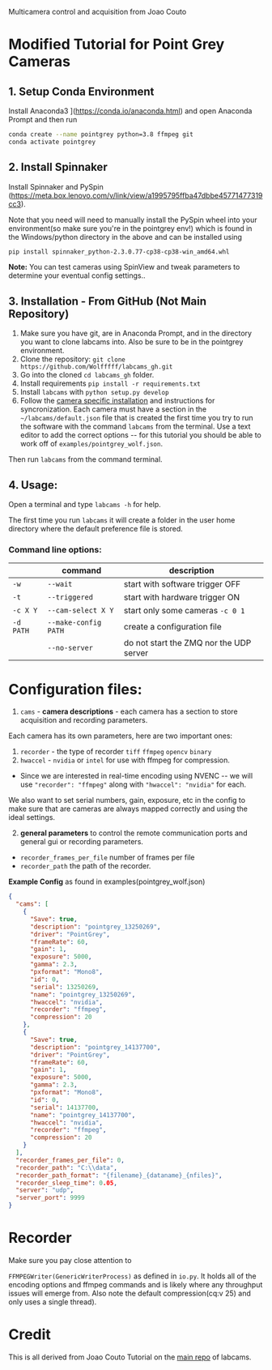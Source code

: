 

Multicamera control and acquisition from Joao Couto

# Modified Tutorial for Point Grey Cameras

## 1. Setup Conda Environment

Install Anaconda3 ](https://conda.io/anaconda.html) and open Anaconda Prompt and then run

```bash
conda create --name pointgrey python=3.8 ffmpeg git
conda activate pointgrey
```

## 2. Install Spinnaker
Install Spinnaker and PySpin (https://meta.box.lenovo.com/v/link/view/a1995795ffba47dbbe45771477319cc3).

Note that you need will need to manually install the PySpin wheel into your environment(so make sure you're in the pointgrey env!) which is found in the Windows/python directory in the above and can be installed using

```bash
pip install spinnaker_python-2.3.0.77-cp38-cp38-win_amd64.whl
```

**Note:** You can test cameras using SpinView and tweak parameters to determine your eventual config settings..

## 3. Installation - From GitHub (Not Main Repository)

1. Make sure you have git, are in Anaconda Prompt, and in the directory you want to clone labcams into. Also be sure to be in the pointgrey environment.
2. Clone the repository: ``git clone https://github.com/Wolfffff/labcams_gh.git``
3. Go into the cloned ``cd labcams_gh`` folder.
4. Install requirements ``pip install -r requirements.txt`` 
5. Install ``labcams`` with ``python setup.py develop``
6. Follow the [camera specific installation](./camera_instructions.md) and instructions for syncronization. Each camera must have a section in the ``~/labcams/default.json`` file that is created the first time you try to run the software with the command ``labcams`` from the terminal. Use a text editor to add the correct options -- for this tutorial you should be able to work off of ``examples/pointgrey_wolf.json``.

Then run ``labcams`` from the command terminal.

## 4. Usage:

Open a terminal and type ``labcams -h`` for help.

The first time you run ``labcams`` it will create a folder in the user home directory where the default preference file is stored.

### Command line options:

|       |  command     | description |
|-------|--------------|-------------|
| ``-w``| ``--wait``   | start with software trigger OFF |
| ``-t``| ``--triggered`` |  start with hardware trigger ON |
| ``-c X Y`` | ``--cam-select X Y``     |  start only some cameras ``-c 0 1`` |
| ``-d PATH`` | ``--make-config PATH``  |  create a configuration file |
| | ``--no-server`` | do not start the ZMQ nor the UDP server |


# Configuration files:

1. ``cams`` - **camera descriptions** - each camera has a section to store acquisition and recording parameters.

Each camera has its own parameters, here are two important ones:

1. `recorder` - the type of recorder `tiff` `ffmpeg` `opencv` `binary`
2. `hwaccel` - `nvidia` or `intel` for use with ffmpeg for compression.
* Since we are interested in real-time encoding using NVENC -- we will use `"recorder": "ffmpeg"` along with `"hwaccel": "nvidia"` for each.

We also want to set serial numbers, gain, exposure, etc in the config to make sure that are cameras are always mapped correctly and using the ideal settings. 


2. **general parameters** to control the remote communication ports and general gui or recording parameters.

 * `recorder_frames_per_file` number of frames per file
 * `recorder_path` the path of the recorder.

**Example Config** as found in examples(pointgrey_wolf.json)
```json
{
  "cams": [
    {
      "Save": true,
      "description": "pointgrey_13250269",
      "driver": "PointGrey",
      "frameRate": 60,
      "gain": 1,
      "exposure": 5000,
      "gamma": 2.3,
      "pxformat": "Mono8",
      "id": 0,
      "serial": 13250269,
      "name": "pointgrey_13250269",
      "hwaccel": "nvidia",
      "recorder": "ffmpeg",
      "compression": 20
    },
    {
      "Save": true,
      "description": "pointgrey_14137700",
      "driver": "PointGrey",
      "frameRate": 60,
      "gain": 1,
      "exposure": 5000,
      "gamma": 2.3,
      "pxformat": "Mono8",
      "id": 0,
      "serial": 14137700,
      "name": "pointgrey_14137700",
      "hwaccel": "nvidia",
      "recorder": "ffmpeg",
      "compression": 20
    }
  ],
  "recorder_frames_per_file": 0,
  "recorder_path": "C:\\data",
  "recorder_path_format": "{filename}_{dataname}_{nfiles}",
  "recorder_sleep_time": 0.05,
  "server": "udp",
  "server_port": 9999
}
```

# Recorder

Make sure you pay close attention to

`FFMPEGWriter(GenericWriterProcess)` as defined in `io.py`. It holds all of the encoding options and ffmpeg commands and is likely where any throughput issues will emerge from. Also note the default compression(cq:v 25) and only uses a single thread). 


# Credit

This is all derived from Joao Couto Tutorial on the  [main repo](https://bitbucket.org/jpcouto/labcams/src/master/) of labcams.